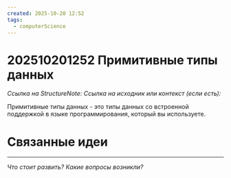```yaml
---
created: 2025-10-20 12:52
tags:
  - computerScience
---
```

# 202510201252 Примитивные типы данных

*Ссылка на StructureNote:*
*Ссылка на исходник или контекст (если есть):* 

Примитивные типы данных - это типы данных со встроенной поддержкой в языке программирования, который вы используете.
# Связанные идеи

---

*Что стоит развить? Какие вопросы возникли?*